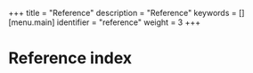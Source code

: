 +++
title = "Reference"
description = "Reference"
keywords = []
[menu.main]
identifier = "reference"
weight = 3
+++

# Reference index
